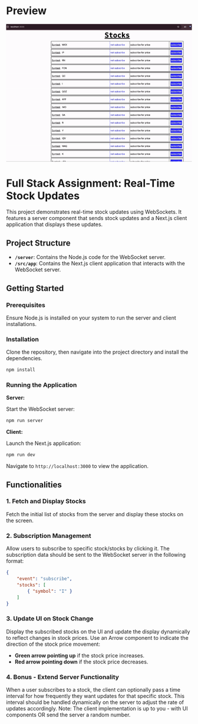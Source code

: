 # Preview
![alt text](./preview/preview.gif "Preview")

# Full Stack Assignment: Real-Time Stock Updates

This project demonstrates real-time stock updates using WebSockets. It features a server component that sends stock updates and a Next.js client application that displays these updates.

## Project Structure

- **`/server`**: Contains the Node.js code for the WebSocket server.
- **`/src/app`**: Contains the Next.js client application that interacts with the WebSocket server.

## Getting Started

### Prerequisites

Ensure Node.js is installed on your system to run the server and client installations.

### Installation

Clone the repository, then navigate into the project directory and install the dependencies.

```bash
npm install
```

### Running the Application

**Server:**

Start the WebSocket server:

```bash
npm run server
```

**Client:**

Launch the Next.js application:

```bash
npm run dev
```

Navigate to `http://localhost:3000` to view the application.

## Functionalities

### 1. Fetch and Display Stocks

Fetch the initial list of stocks from the server and display these stocks on the screen.

### 2. Subscription Management

Allow users to subscribe to specific stock/stocks by clicking it. The subscription data should be sent to the WebSocket server in the following format:

```json
{
    "event": "subscribe",
    "stocks": [
        { "symbol": "I" }
    ]
}
```

### 3. Update UI on Stock Change

Display the subscribed stocks on the UI and update the display dynamically to reflect changes in stock prices. Use an Arrow component to indicate the direction of the stock price movement:

- **Green arrow pointing up** if the stock price increases.
- **Red arrow pointing down** if the stock price decreases.


### 4. Bonus - Extend Server Functionality

When a user subscribes to a stock, the client can optionally pass a time interval for how frequently they want updates for that specific stock. This interval should be handled dynamically on the server to adjust the rate of updates accordingly. 
Note: The client implementation is up to you - with UI components OR send the server a random number.
